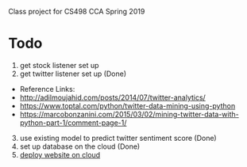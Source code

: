 Class project for CS498 CCA Spring 2019
# Todo

1. get stock listener set up 
2. get twitter listener set up (Done)
  - Reference Links:
  - http://adilmoujahid.com/posts/2014/07/twitter-analytics/
  - https://www.toptal.com/python/twitter-data-mining-using-python
  - https://marcobonzanini.com/2015/03/02/mining-twitter-data-with-python-part-1/comment-page-1/
3. use existing model to predict twitter sentiment score (Done)
4. set up database on the cloud (Done)
5. [deploy website on cloud](usdb.yikangquant.club:3000)
